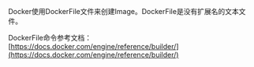 
Docker使用DockerFile文件来创建Image。DockerFile是没有扩展名的文本文件。

DockerFile命令参考文档：[https://docs.docker.com/engine/reference/builder/](https://docs.docker.com/engine/reference/builder/)

